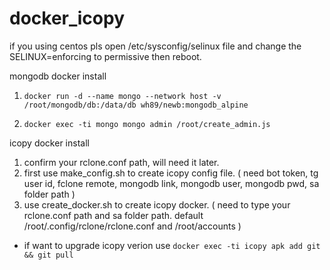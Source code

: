 # docker_icopy

if you using centos pls open /etc/sysconfig/selinux file and change the SELINUX=enforcing to permissive then reboot. 

mongodb docker install 

1. `docker run -d --name mongo --network host -v /root/mongodb/db:/data/db wh89/newb:mongodb_alpine`
  
2. `docker exec -ti mongo mongo admin /root/create_admin.js`

icopy docker install

1. confirm your rclone.conf path, will need it later.
2. first use make_config.sh to create icopy config file.
   ( need bot token, tg user id, fclone remote, mongodb link, mongodb user, mongodb pwd, sa folder path )
3. use create_docker.sh to create icopy docker. 
   ( need to type your rclone.conf path and sa folder path. default /root/.config/rclone/rclone.conf and /root/accounts )

* if want to upgrade icopy verion use `docker exec -ti icopy apk add git && git pull` 
